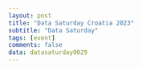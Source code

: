 ```yaml
---
layout: post
title: "Data Saturday Croatia 2023"
subtitle: "Data Saturday"
tags: [event]
comments: false
data: datasaturday0029
---
```

